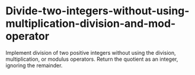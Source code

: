 # Divide-two-integers-without-using-multiplication-division-and-mod-operator
Implement division of two positive integers without using the division, multiplication, or modulus operators. Return the quotient as an integer, ignoring the remainder.
